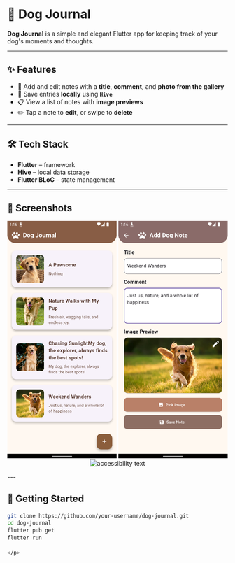 # 🐶 Dog Journal

**Dog Journal** is a simple and elegant Flutter app for keeping track of your dog's moments and thoughts.

---

## ✨ Features

- 📝 Add and edit notes with a **title**, **comment**, and **photo from the gallery**
- 💾 Save entries **locally** using **`Hive`**
- 📋 View a list of notes with **image previews**
- ✏️ Tap a note to **edit**, or swipe to **delete**

---

## 🛠️ Tech Stack

- **Flutter** – framework
- **Hive** – local data storage
- **Flutter BLoC** – state management

---

## 📸 Screenshots


<p align="center">
    <img src="https://raw.githubusercontent.com/Liyafar27/my_storage/refs/heads/master/Screenshot_1746692183.png" width="250" alt="accessibility text">  
    <img src="https://raw.githubusercontent.com/Liyafar27/my_storage/refs/heads/master/Screenshot_1746692176.png" width="250" alt="accessibility text">
    <img src="https://raw.githubusercontent.com/Liyafar27/my_storage/refs/heads/master/dog-journal_SfdYpJua.mp4" width="250" alt="accessibility text">

</p>
---

## 🚀 Getting Started

```bash
git clone https://github.com/your-username/dog-journal.git
cd dog-journal
flutter pub get
flutter run
    
</p>

